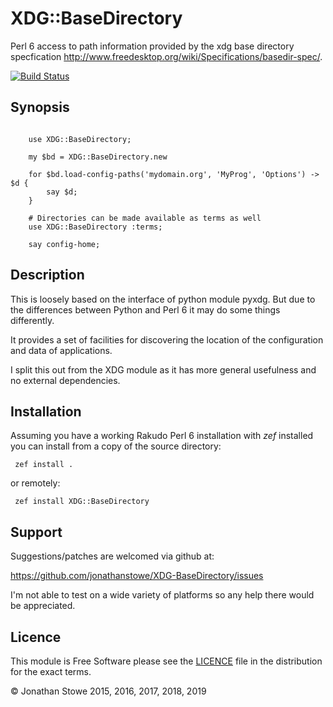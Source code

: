 # XDG::BaseDirectory

Perl 6 access to path information provided by the xdg base directory
specfication http://www.freedesktop.org/wiki/Specifications/basedir-spec/.

[![Build Status](https://travis-ci.org/jonathanstowe/XDG-BaseDirectory.svg?branch=master)](https://travis-ci.org/jonathanstowe/XDG-BaseDirectory)

## Synopsis

```perl6

    use XDG::BaseDirectory;

    my $bd = XDG::BaseDirectory.new

    for $bd.load-config-paths('mydomain.org', 'MyProg', 'Options') -> $d {
        say $d;
    }

    # Directories can be made available as terms as well
    use XDG::BaseDirectory :terms;

    say config-home;

```

## Description

This is loosely based on the interface of python module pyxdg. But
due to the differences between Python and Perl 6 it may do some things
differently.

It provides a set of facilities for discovering the location of the
configuration and data of applications.

I split this out from the XDG module as it has more general usefulness
and no external dependencies.

## Installation

Assuming you have a working Rakudo Perl 6 installation with *zef*
installed you can install from a copy of the source directory:

     zef install .

or remotely:

     zef install XDG::BaseDirectory 

## Support

Suggestions/patches are welcomed via github at:

   https://github.com/jonathanstowe/XDG-BaseDirectory/issues

I'm not able to test on a wide variety of platforms so any help there
would be appreciated.

## Licence

This module is Free Software please see the [LICENCE](LICENCE) file in the 
distribution for the exact terms.

© Jonathan Stowe 2015, 2016, 2017, 2018, 2019
